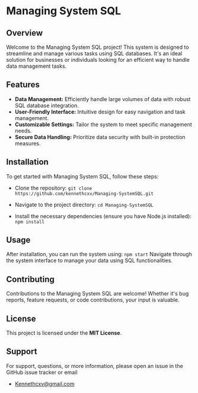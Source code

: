 # Managing System SQL

## Overview

Welcome to the Managing System SQL project! This system is designed to streamline and manage various tasks using SQL databases. It's an ideal solution for businesses or individuals looking for an efficient way to handle data management tasks.

## Features
- **Data Management:** Efficiently handle large volumes of data with robust SQL database integration.
- **User-Friendly Interface:** Intuitive design for easy navigation and task management.
- **Customizable Settings:** Tailor the system to meet specific management needs.
- **Secure Data Handling:** Prioritize data security with built-in protection measures.

## Installation
To get started with Managing System SQL, follow these steps:

- Clone the repository:
  ```git clone https://github.com/kennethcxv/Managing-SystemSQL.git```
  
- Navigate to the project directory:
  ```cd Managing-SystemSQL```
  
- Install the necessary dependencies (ensure you have Node.js installed):
  ```npm install```
  
## Usage

After installation, you can run the system using: ```npm start```
Navigate through the system interface to manage your data using SQL functionalities.

## Contributing
Contributions to the Managing System SQL are welcome! Whether it's bug reports, feature requests, or code contributions, your input is valuable.

## License
This project is licensed under the **MIT License**.

## Support

For support, questions, or more information, please open an issue in the GitHub issue tracker or email
  - Kennethcxv@gmail.com
